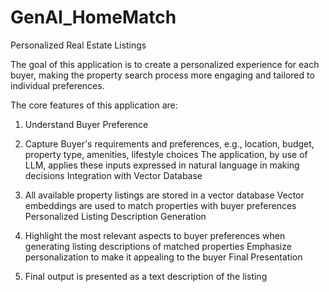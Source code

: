 # GenAI_HomeMatch
Personalized Real Estate Listings

The goal of this application is to create a personalized experience for each buyer, making the property search process more engaging and tailored to individual preferences.

The core features of this application are:

1. Understand Buyer Preference

2. Capture Buyer's requirements and preferences, e.g., location, budget, property type, amenities, lifestyle choices
The application, by use of LLM, applies these inputs expressed in natural language in making decisions
Integration with Vector Database

3. All available property listings are stored in a vector database
Vector embeddings are used to match properties with buyer preferences
Personalized Listing Description Generation

4. Highlight the most relevant aspects to buyer preferences when generating listing descriptions of matched properties
Emphasize personalization to make it appealing to the buyer
Final Presentation

5. Final output is presented as a text description of the listing
